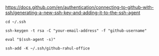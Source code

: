 https://docs.github.com/en/authentication/connecting-to-github-with-ssh/generating-a-new-ssh-key-and-adding-it-to-the-ssh-agent
```
cd ~/.ssh
```

```
ssh-keygen -t rsa -C "your-email-address" -f "github-username"
```

```
eval "$(ssh-agent -s)"
```

```
ssh-add -K ~/.ssh/github-rahul-office
```
